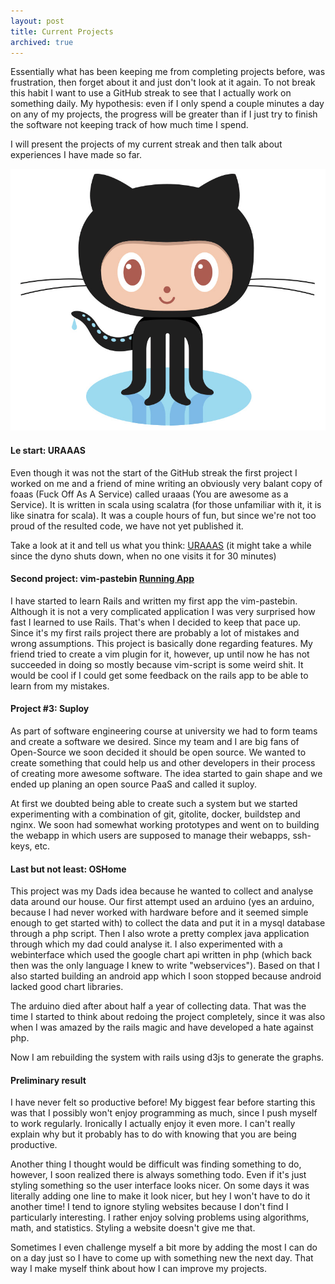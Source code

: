 ```yaml
---
layout: post
title: Current Projects
archived: true
---
```


Essentially what has been keeping me from completing projects before, was 
frustration, then forget about it and just don't look at it again. To not break
this habit I want to use a GitHub streak to see that I actually work on 
something daily. My hypothesis: even if I only spend a couple minutes a day on
any of my projects, the progress will be greater than if I just try to finish
the software not keeping track of how much time I spend.

I will present the projects of my current streak and then talk about experiences
I have made so far.

![Octocat](/images/Octocat.jpg)

#### Le start: URAAAS

Even though it was not the start of the GitHub streak the first project I 
worked on me and a friend of mine writing an obviously very balant copy
of foaas (Fuck Off As A Service) called uraaas (You are awesome as a Service).
It is written in scala using scalatra (for those unfamiliar with it, it is
like sinatra for scala). It was a couple hours of fun, but since we're not too
proud of the resulted code, we have not yet published it.

Take a look at it and tell us what you think: 
[URAAAS](http://uraaas.herokuapp.com) (it might take a while since the dyno
shuts down, when no one visits it for 30 minutes)

#### Second project: vim-pastebin [Running App](http://vim-pastebin.herokuapp.com/)

I have started to learn Rails and written my first app the
vim-pastebin. Although it is not a very complicated application I was very
surprised how fast I learned to use Rails. That's when I decided to keep that
pace up. Since it's my first rails project there are probably a lot of mistakes
and wrong assumptions. This project is basically done regarding features.
My friend tried to create a vim plugin for it, however, up until now he has not
succeeded in doing so mostly because vim-script is some weird shit. It would be
cool if I could get some feedback on the rails app to be able to learn from my
mistakes.

#### Project #3: Suploy

As part of software engineering course at university we had to form teams and
create a software we desired. Since my team and I are big fans of Open-Source
we soon decided it should be open source. We wanted to create something
that could help us and other developers in their process of creating more
awesome software. The idea started to gain shape and we ended up planing an
open source PaaS and called it suploy.

At first we doubted being able to create such a system but we started
experimenting with a combination of git, gitolite, docker, buildstep and nginx.
We soon had somewhat working prototypes and went on to building the webapp in
which users are supposed to manage their webapps, ssh-keys, etc.

#### Last but not least: OSHome

This project was my Dads idea because he wanted to collect and analyse data
around our house. Our first attempt used an arduino (yes an arduino, because I 
had never worked with hardware before and it seemed simple enough to get
started with) to collect the data and put it in a mysql database through a php
script. Then I also wrote a pretty complex java application through which my
dad could analyse it. I also experimented with a webinterface which used the
google chart api written in php (which back then was the only language I knew
to write "webservices"). Based on that I also started building an android app
which I soon stopped because android lacked good chart libraries.

The arduino died after about half a year of collecting data. That was the time
I started to think about redoing the project completely, since it was also when
I was amazed by the rails magic and have developed a hate against php.

Now I am rebuilding the system with rails using d3js to generate the graphs.

#### Preliminary result

I have never felt so productive before! My biggest fear before starting this
was that I possibly won't enjoy programming as much, since I push myself to
work regularly. Ironically I actually enjoy it even more. I can't really
explain why but it probably has to do with knowing that you are being
productive.

Another thing I thought would be difficult was finding something to do,
however, I soon realized there is always something todo. Even if it's just
styling something so the user interface looks nicer. On some days it was 
literally adding one line to make it look nicer, but hey I won't have to do it
another time! I tend to ignore styling websites because I don't find I 
particularly interesting. I rather enjoy solving problems using algorithms, 
math, and statistics. Styling a website doesn't give me that.

Sometimes I even challenge myself a bit more by adding the most I can do on a
day just so I have to come up with something new the next day. That way I make
myself think about how I can improve my projects.
